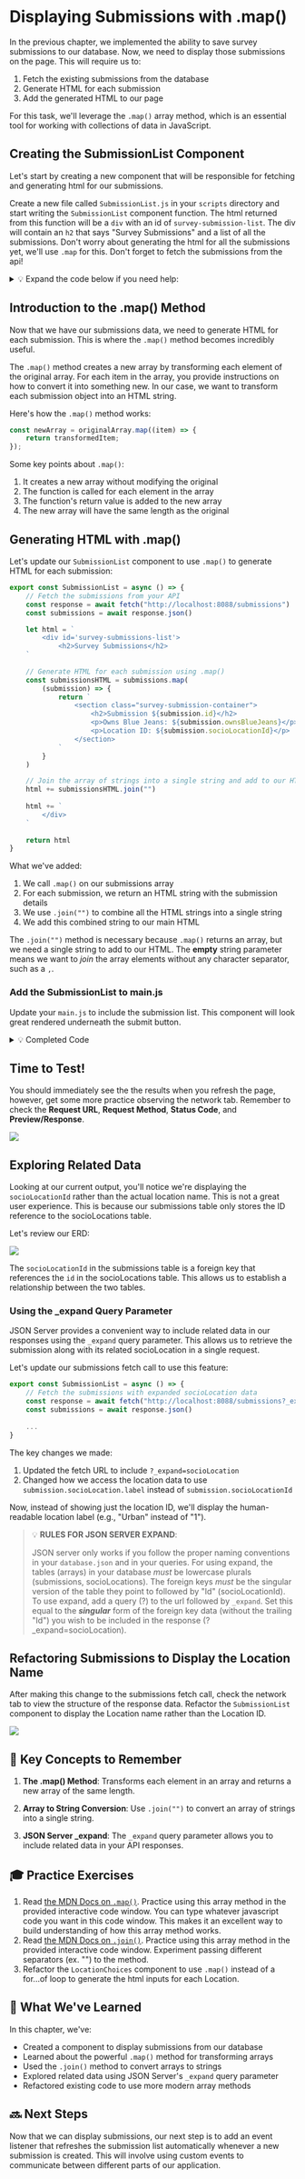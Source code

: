 # Displaying Submissions with .map()

In the previous chapter, we implemented the ability to save survey submissions to our database. Now, we need to display those submissions on the page. This will require us to:

1. Fetch the existing submissions from the database
2. Generate HTML for each submission
3. Add the generated HTML to our page

For this task, we'll leverage the `.map()` array method, which is an essential tool for working with collections of data in JavaScript.

## Creating the SubmissionList Component

Let's start by creating a new component that will be responsible for fetching and generating html for our submissions.

Create a new file called `SubmissionList.js` in your `scripts` directory and start writing the `SubmissionList` component function. The html returned from this function will be a `div` with an id of `survey-submission-list`. The div will contain an `h2` that says "Survey Submissions" and a list of all the submissions. Don't worry about generating the html for all the submissions yet, we'll use `.map` for this. Don't forget to fetch the submissions from the api!

<details>
  <summary>💡 Expand the code below if you need help:</summary>

  ```javascript
  export const SubmissionList = async () => {
      // Fetch the submissions from your API
      const response = await fetch("http://localhost:8088/submissions")
      const submissions = await response.json()

      let html = `
          <div id='survey-submissions-list'>
              <h2>Survey Submissions</h2>
      `
      
      // TODO: Generate HTML for each submission
      
      html += `
          </div>
      `
      
      return html
  }
  ```
</details>

## Introduction to the .map() Method

Now that we have our submissions data, we need to generate HTML for each submission. This is where the `.map()` method becomes incredibly useful.

The `.map()` method creates a new array by transforming each element of the original array. For each item in the array, you provide instructions on how to convert it into something new. In our case, we want to transform each submission object into an HTML string.

Here's how the `.map()` method works:

```javascript
const newArray = originalArray.map((item) => {
    return transformedItem;
});
```

Some key points about `.map()`:
1. It creates a new array without modifying the original
2. The function is called for each element in the array
3. The function's return value is added to the new array
4. The new array will have the same length as the original

## Generating HTML with .map()

Let's update our `SubmissionList` component to use `.map()` to generate HTML for each submission:

```javascript
export const SubmissionList = async () => {
    // Fetch the submissions from your API
    const response = await fetch("http://localhost:8088/submissions")
    const submissions = await response.json()

    let html = `
        <div id='survey-submissions-list'>
            <h2>Survey Submissions</h2>
    `
    
    // Generate HTML for each submission using .map()
    const submissionsHTML = submissions.map(
        (submission) => {
            return `
                <section class="survey-submission-container">
                    <h2>Submission ${submission.id}</h2>
                    <p>Owns Blue Jeans: ${submission.ownsBlueJeans}</p>
                    <p>Location ID: ${submission.socioLocationId}</p>
                </section>
            `
        }
    )

    // Join the array of strings into a single string and add to our HTML
    html += submissionsHTML.join("")
    
    html += `
        </div>
    `
    
    return html
}
```

What we've added:
1. We call `.map()` on our submissions array
2. For each submission, we return an HTML string with the submission details
3. We use `.join("")` to combine all the HTML strings into a single string
4. We add this combined string to our main HTML

The `.join("")` method is necessary because `.map()` returns an array, but we need a single string to add to our HTML. The **empty** string parameter means we want to *join* the array elements without any character separator, such as a `,`.

### Add the SubmissionList to main.js

Update your `main.js` to include the submission list. This component will look great rendered underneath the submit button.

<details>
  <summary>💡 Completed Code</summary>

  ```javascript
  import { JeanChoices } from "./JeanChoices.js"
  import { LocationChoices } from "./LocationChoices.js"
  import { SubmissionButton } from "./SubmissionButton.js"
  import { SubmissionList } from "./SubmissionList.js"

  const container = document.querySelector("#container")

  const render = async () => {
      const jeansHTML = JeanChoices()
      const locationsHTML = await LocationChoices()
      const buttonHTML = SubmissionButton()
      const submissionsHTML = await SubmissionList()

      container.innerHTML = `
          ${jeansHTML}
          ${locationsHTML}
          ${buttonHTML}
          ${submissionsHTML}
      `
  }

  render()
  ```
</details>

## Time to Test!
You should immediately see the the results when you refresh the page, however, get some more practice observing the network tab. Remember to check the **Request URL**, **Request Method**, **Status Code**, and **Preview/Response**. 

![](./images/indiana-jeans-submissions.png)

## Exploring Related Data

Looking at our current output, you'll notice we're displaying the `socioLocationId` rather than the actual location name. This is not a great user experience. This is because our submissions table only stores the ID reference to the socioLocations table.

Let's review our ERD:

![](./images/indiana-jeans-erd.png)

The `socioLocationId` in the submissions table is a foreign key that references the `id` in the socioLocations table. This allows us to establish a relationship between the two tables.

### Using the _expand Query Parameter

JSON Server provides a convenient way to include related data in our responses using the `_expand` query parameter. This allows us to retrieve the submission along with its related socioLocation in a single request.

Let's update our submissions fetch call to use this feature:

```javascript
export const SubmissionList = async () => {
    // Fetch the submissions with expanded socioLocation data
    const response = await fetch("http://localhost:8088/submissions?_expand=socioLocation")
    const submissions = await response.json()
    
    ...
}
```

The key changes we made:
1. Updated the fetch URL to include `?_expand=socioLocation`
2. Changed how we access the location data to use `submission.socioLocation.label` instead of `submission.socioLocationId`

Now, instead of showing just the location ID, we'll display the human-readable location label (e.g., "Urban" instead of "1").

> 💡 **RULES FOR JSON SERVER EXPAND**:
> 
> JSON server only works if you follow the proper naming conventions in your `database.json` and in your queries. For using expand, the tables (arrays) in your database *must* be lowercase plurals (submissions, socioLocations). The foreign keys *must* be the singular version of the table they point to followed by "Id" (socioLocationId). To use expand, add a query (?) to the url followed by `_expand`. Set this equal to the ***singular*** form of the foreign key data (without the trailing "Id") you wish to be included in the response (?_expand=socioLocation).

## Refactoring Submissions to Display the Location Name

After making this change to the submissions fetch call, check the network tab to view the structure of the response data. Refactor the `SubmissionList` component to display the Location name rather than the Location ID. 

![](./images/indiana-jeans-submissions-location.png)

## 📓 Key Concepts to Remember

1. **The .map() Method**: Transforms each element in an array and returns a new array of the same length.

2. **Array to String Conversion**: Use `.join("")` to convert an array of strings into a single string.

4. **JSON Server _expand**: The `_expand` query parameter allows you to include related data in your API responses.

## 🎓 Practice Exercises

1. Read [the MDN Docs on `.map()`](https://developer.mozilla.org/en-US/docs/Web/JavaScript/Reference/Global_Objects/Map). Practice using this array method in the provided interactive code window. You can type whatever javascript code you want in this code window. This makes it an excellent way to build understanding of how this array method works.
2. Read [the MDN Docs on `.join()`](https://developer.mozilla.org/en-US/docs/Web/JavaScript/Reference/Global_Objects/Array/join). Practice using this array method in the provided interactive code window. Experiment passing different separators (ex. "") to the method.
3. Refactor the `LocationChoices` component to use `.map()` instead of a for...of loop to generate the html inputs for each Location.

## 📝 What We've Learned

In this chapter, we've:
- Created a component to display submissions from our database
- Learned about the powerful `.map()` method for transforming arrays
- Used the `.join()` method to convert arrays to strings
- Explored related data using JSON Server's `_expand` query parameter
- Refactored existing code to use more modern array methods

## 🔜 Next Steps

Now that we can display submissions, our next step is to add an event listener that refreshes the submission list automatically whenever a new submission is created. This will involve using custom events to communicate between different parts of our application.